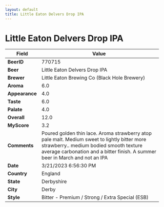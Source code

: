 ```yaml
---
layout: default
title: Little Eaton Delvers Drop IPA
---
```


# Little Eaton Delvers Drop IPA

| Field         | Value     |
|---------------|-----------|
| **BeerID** | 770715 |
| **Beer** | Little Eaton Delvers Drop IPA |
| **Brewer** | Little Eaton Brewing Co (Black Hole Brewery) |
| **Aroma** | 6.0 |
| **Appearance** | 4.0 |
| **Taste** | 6.0 |
| **Palate** | 4.0 |
| **Overall** | 12.0 |
| **MyScore** | 3.2 |
| **Comments** | Poured golden thin lace. Aroma strawberry atop pale malt. Medium sweet to lightly bitter more strawberry.. medium bodied smooth texture average carbonation and a bitter finish. A summer beer in March and not an IPA  |
| **Date** | 3/21/2023 6:56:30 PM |
| **Country** | England |
| **State** | Derbyshire |
| **City** | Derby |
| **Style** | Bitter - Premium / Strong / Extra Special (ESB) |
